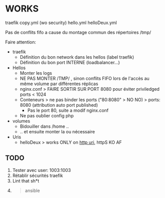 # WORKS

traefik copy.yml (wo security)
hello.yml
helloDeux.yml

Pas de conflits fifo a cause du montage commun des répertoires /tmp/

Faire attention:

- traefik
  - Définition du bon network dans les hellos (label traefik)
  - Définition du bon port INTERNE (loadbalancer...)
- Hellos
  - Monter les logs
  - NE PAS MONTER /TMP/ , sinon conflits FIFO lors de l'accès au même volume par différentes réplicas
  - nginx.conf > FAIRE SORTIR SUR PORT 8080 pour éviter priviledged ports < 1024
  - Conteneurs > ne pas binder les ports ("80:8080" > NO NO) > ports: 8080 (attribution auto port published)
    - Pas le port 80, suite a modif nginx.conf
  - Ne pas oublier config php
- volumes
  - Bidouiller dans /home ..
  - .. et ensuite monter la ou nécessaire
- Uris
  - helloDeux > works ONLY on [http uri](http://grafana.masamune.fr/), httpS KO AF

## TODO

1. Tester avec user: 1003:1003
2. Rétablir sécurités traefik
3. Lint that sh*t
4. > ansible
